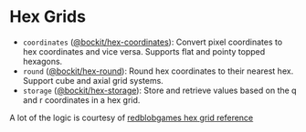 Hex Grids
=========

- `coordinates` ([@bockit/hex-coordinates][coords]): Convert pixel coordinates to hex coordinates and vice versa. Supports flat and pointy topped hexagons.
- `round` ([@bockit/hex-round][round]): Round hex coordinates to their nearest hex. Support cube and axial grid systems.
- `storage` ([@bockit/hex-storage][storage]): Store and retrieve values based on the q and r coordinates in a hex grid.

A lot of the logic is courtesy of [redblobgames hex grid reference][rbghex]

[coords]: https://npmjs.com/@bockit/hex-coordinates
[round]: https://npmjs.com/@bockit/hex-round
[storage]: https://npmjs.com/@bockit/hex-storage
[rbghex]: http://www.redblobgames.com/grids/hexagons/
